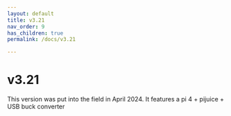```yaml
---
layout: default
title: v3.21
nav_order: 9
has_children: true
permalink: /docs/v3.21

---
```


# v3.21

This version was put into the field in April 2024. It features a pi 4 + pijuice + USB buck converter